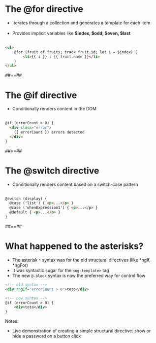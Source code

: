 <!-- .slide: class="with-code inconsolata" -->
# The @for directive

- Iterates through a collection and generates a template for each item <br/><br/>
- Provides implicit variables like <b>$index, $odd, $even, $last</b> <br/><br/>

```html
<ul>
    @for (fruit of fruits; track fruit.id; let i = $index) {
        <li>{{ i }} : {{ fruit.name }}</li>
    }
</ul>
```
<!-- .element: class="big-code" -->

##==##
<!-- .slide: class="with-code inconsolata" -->
# The @if directive

- Conditionally renders content in the DOM<br/><br/>

```html
@if (errorCount > 0) {
  <div class="error">
    {{ errorCount }} errors detected
  </div>
}
```
<!-- .element: class="big-code" -->

##==##
<!-- .slide: class="with-code inconsolata" -->
# The @switch directive

- Conditionally renders content based on a switch-case pattern<br/><br/>

```html
@switch (display) {
  @case ('list') { <p>...</p> }
  @case ('whenExpression1') { <p>...</p> }
  @default { <p>...</p> }
}
```
<!-- .element: class="big-code" -->

##==##
<!-- .slide: class="with-code inconsolata" -->
# What happened to the asterisks?

- The asterisk `*` syntax was for the old structural directives (like *ngIf, *ngFor)
- It was syntactic sugar for the `<ng-template>` tag
- The new `@-block` syntax is now the preferred way for control flow

```html
<!-- old syntax -->
<div *ngIf="errorCount > 0">toto</div>

<!-- new syntax -->
@if (errorCount > 0) {
    <div>toto</div>
}
```
<!-- .element: class="big-code" -->
Notes:
- Live demonstration of creating a simple structural directive: show or hide a password on a button click
